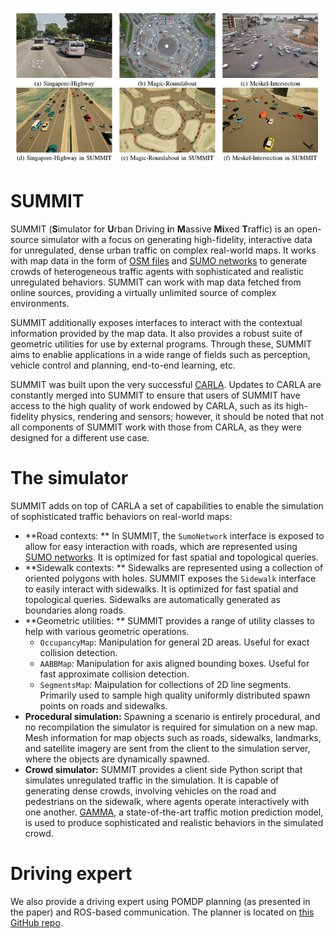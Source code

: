 ![summit](../img/cover.png)

# SUMMIT
SUMMIT (**S**imulator for **U**rban Driving **i**n **M**assive **Mi**xed **T**raffic) is an open-source simulator with a focus on generating high-fidelity, interactive data for unregulated, dense urban traffic on complex real-world maps. It works with map data in the form of [OSM files](https://wiki.openstreetmap.org/wiki/OSM_file_formats) and [SUMO networks](https://sumo.dlr.de/docs/Networks/SUMO_Road_Networks.html) to generate crowds of heterogeneous traffic agents with sophisticated and realistic unregulated behaviors. SUMMIT can work with map data fetched from online sources, providing a virtually unlimited source of complex environments.

SUMMIT additionally exposes interfaces to interact with the contextual information provided by the map data. It also provides a robust suite of geometric utilities for use by external programs. Through these, SUMMIT aims to enablie applications in a wide range of fields such as perception, vehicle control and planning, end-to-end learning, etc. 

SUMMIT was built upon the very successful [CARLA](http://carla.org/). Updates to CARLA are constantly merged into SUMMIT to ensure that users of SUMMIT have access to the high quality of work endowed by CARLA, such as its high-fidelity physics, rendering and sensors; however, it should be noted that not all components of SUMMIT work with those from CARLA, as they were designed for a different use case.

# The simulator
SUMMIT adds on top of CARLA a set of capabilities to enable the simulation of sophisticated traffic behaviors on real-world maps:

  * **Road contexts: ** In SUMMIT, the `SumoNetwork` interface is exposed to allow for easy interaction with roads, which are represented using [SUMO networks](https://sumo.dlr.de/docs/Networks/SUMO_Road_Networks.html). It is optimized for fast spatial and topological queries.
  * **Sidewalk contexts: ** Sidewalks are represented using a collection of oriented polygons with holes. SUMMIT exposes the `Sidewalk` interface to easily interact with sidewalks. It is optimized for fast spatial and topological queries. Sidewalks are automatically generated as boundaries along roads.
  * **Geometric utilities: ** SUMMIT provides a range of utility classes to help with various geometric operations.
    * `OccupancyMap`: Manipulation for general 2D areas. Useful for exact collision detection. 
    * `AABBMap`: Manipulation for axis aligned bounding boxes. Useful for fast approximate collision detection. 
    * `SegmentsMap`: Maipulation for collections of 2D line segments. Primarily used to sample high quality uniformly distributed spawn points on roads and sidewalks.
  * **Procedural simulation:** Spawning a scenario is entirely procedural, and no recompilation the simulator is required for simulation on a new map. Mesh information for map objects such as roads, sidewalks, landmarks, and satellite imagery are sent from the client to the simulation server, where the objects are dynamically spawned.
  * **Crowd simulator:** SUMMIT provides a client side Python script that simulates unregulated traffic in the simulation. It is capable of generating dense crowds, involving vehicles on the road and pedestrians on the sidewalk, where agents operate interactively with one another. [GAMMA](https://arxiv.org/abs/1906.01566), a state-of-the-art traffic motion prediction model, is used to produce sophisticated and realistic behaviors in the simulated crowd.

# Driving expert
We also provide a driving expert using POMDP planning (as presented in the paper) and ROS-based communication. The planner is located on [this GitHub repo](https://github.com/AdaCompNUS/context-pomdp.git). 
